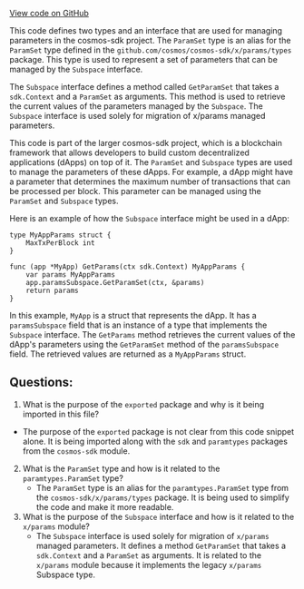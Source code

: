 [View code on GitHub](https://github.com/cosmos/cosmos-sdk/blob/main/x/auth/exported/exported.go)

This code defines two types and an interface that are used for managing parameters in the cosmos-sdk project. The `ParamSet` type is an alias for the `ParamSet` type defined in the `github.com/cosmos/cosmos-sdk/x/params/types` package. This type is used to represent a set of parameters that can be managed by the `Subspace` interface.

The `Subspace` interface defines a method called `GetParamSet` that takes a `sdk.Context` and a `ParamSet` as arguments. This method is used to retrieve the current values of the parameters managed by the `Subspace`. The `Subspace` interface is used solely for migration of x/params managed parameters.

This code is part of the larger cosmos-sdk project, which is a blockchain framework that allows developers to build custom decentralized applications (dApps) on top of it. The `ParamSet` and `Subspace` types are used to manage the parameters of these dApps. For example, a dApp might have a parameter that determines the maximum number of transactions that can be processed per block. This parameter can be managed using the `ParamSet` and `Subspace` types.

Here is an example of how the `Subspace` interface might be used in a dApp:

```
type MyAppParams struct {
    MaxTxPerBlock int
}

func (app *MyApp) GetParams(ctx sdk.Context) MyAppParams {
    var params MyAppParams
    app.paramsSubspace.GetParamSet(ctx, &params)
    return params
}
```

In this example, `MyApp` is a struct that represents the dApp. It has a `paramsSubspace` field that is an instance of a type that implements the `Subspace` interface. The `GetParams` method retrieves the current values of the dApp's parameters using the `GetParamSet` method of the `paramsSubspace` field. The retrieved values are returned as a `MyAppParams` struct.
## Questions: 
 1. What is the purpose of the `exported` package and why is it being imported in this file?
   - The purpose of the `exported` package is not clear from this code snippet alone. It is being imported along with the `sdk` and `paramtypes` packages from the `cosmos-sdk` module.
2. What is the `ParamSet` type and how is it related to the `paramtypes.ParamSet` type?
   - The `ParamSet` type is an alias for the `paramtypes.ParamSet` type from the `cosmos-sdk/x/params/types` package. It is being used to simplify the code and make it more readable.
3. What is the purpose of the `Subspace` interface and how is it related to the `x/params` module?
   - The `Subspace` interface is used solely for migration of `x/params` managed parameters. It defines a method `GetParamSet` that takes a `sdk.Context` and a `ParamSet` as arguments. It is related to the `x/params` module because it implements the legacy `x/params` Subspace type.